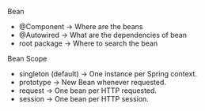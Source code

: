 Bean
 - @Component -> Where are the beans
 - @Autowired -> What are the dependencies of bean
 - root package -> Where to search the bean

Bean Scope
 - singleton (default) -> One instance per Spring context.
 - prototype -> New Bean whenever requested.
 - request -> One bean per HTTP requested.
 - session -> One bean per HTTP session.